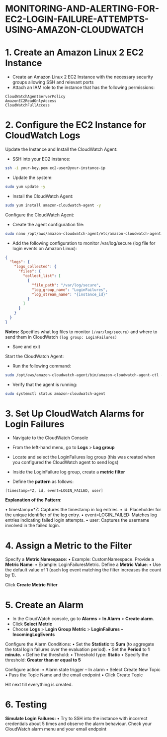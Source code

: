 # MONITORING-AND-ALERTING-FOR-EC2-LOGIN-FAILURE-ATTEMPTS-USING-AMAZON-CLOUDWATCH

# 1. Create an Amazon Linux 2 EC2 Instance
- Create an Amazon Linux 2 EC2 Instance with the necessary security groups allowing SSH and relevant ports
- Attach an IAM role to the instance that has the following permissions:
```
CloudWatchAgentServerPolicy
AmazonEC2ReadOnlyAccess
CloudWatchFullAccess
```

# 2. Configure the EC2 Instance for CloudWatch Logs

Update the Instance and Install the CloudWatch Agent:
- SSH into your EC2 instance:
```bash
ssh -i your-key.pem ec2-user@your-instance-ip
```
- Update the system:
```bash
sudo yum update -y
```
- Install the CloudWatch Agent:
```bash
sudo yum install amazon-cloudwatch-agent -y
```

Configure the CloudWatch Agent:
-	Create the agent configuration file:
```bash
sudo nano /opt/aws/amazon-cloudwatch-agent/etc/amazon-cloudwatch-agent.json
```
-	Add the following configuration to monitor /var/log/secure (log file for login events on Amazon Linux):
```json
{
  "logs": {
    "logs_collected": {
      "files": {
        "collect_list": [
          {
            "file_path": "/var/log/secure",
            "log_group_name": "LoginFailures",
            "log_stream_name": "{instance_id}"
          }
        ]
      }
    }
  }
}
```
**Notes:** Specifies what log files to monitor ```(/var/log/secure)``` and where to send them in CloudWatch ```(log group: LoginFailures)```
-	Save and exit

Start the CloudWatch Agent:
-	Run the following command:
```bash
sudo /opt/aws/amazon-cloudwatch-agent/bin/amazon-cloudwatch-agent-ctl -a fetch-config -m ec2 -c file:/opt/aws/amazon-cloudwatch-agent/etc/amazon-cloudwatch-agent.json -s
```
-	Verify that the agent is running:
```bash
sudo systemctl status amazon-cloudwatch-agent
```

# 3. Set Up CloudWatch Alarms for Login Failures
- Navigate to the CloudWatch Console
- From the left-hand menu, go to **Logs** > **Log group**


- Locate and select the LoginFailures log group (this was created when you configured the CloudWatch agent to send logs)


- Inside the LoginFailure log group, create a **metric filter**


- Define the **pattern** as follows:
```
[timestamp=*Z, id, event=LOGIN_FAILED, user]
```

**Explanation of the Pattern:**

•  timestamp=*Z: Captures the timestamp in log entries.
•  id: Placeholder for the unique identifier of the log entry.
•  event=LOGIN_FAILED: Matches log entries indicating failed login attempts.
•  user: Captures the username involved in the failed login.

# 4. Assign a Metric to the Filter

Specify a **Metric Namespace**:
•	Example: CustomNamespace.
Provide a **Metric Name**:
•	Example: LoginFailuresMetric.
Define a **Metric Value**:
•	Use the default value of 1 (each log event matching the filter increases the count by 1).


Click **Create Metric Filter**

# 5. Create an Alarm

- In the CloudWatch console, go to **Alarms** > **In Alarm** > **Create alarm**.
- Click **Select Metric**
- Choose **Logs** > **Login Group Metric** > **LoginFailures – IncomingLogEvents**

Configure the Alarm Conditions:
•  Set the **Statistic** to **Sum** (to aggregate the total login failures over the evaluation period).
•  Set the **Period** to **1 minute.**
•  Define the threshold:
  •	Threshold type: **Static**
  •	Specify the threshold: **Greater than or equal to 5**

Configure action:
•	Alarm state trigger – In alarm
•	Select Create New Topic
•	Pass the Topic Name and the email endpoint
•	Click Create Topic

Hit next till everything is created.

# 6. Testing 

**Simulate Login Failures:**
•	Try to SSH into the instance with incorrect credentials about 5 times and observe the alarm behaviour. Check your CloudWatch alarm menu and your email endpoint







